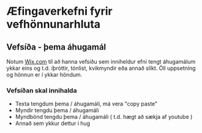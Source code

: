 # Æfingaverkefni fyrir vefhönnunarhluta
## Vefsíða - þema áhugamál
Notum [Wix.com](http://wix.com) til að hanna vefsíðu sem inniheldur efni tengt áhugamálum ykkar eins og t.d. íþróttir, tónlist, kvikmyndir eða annað slíkt.  Öll uppsetning og hönnun er í ykkar höndum. 

### Vefsíðan skal innihalda
- Texta tengdum þema / áhugamáli, má vera "copy paste"
- Myndir tengdu þema / áhugamáli
- Myndbönd tengdu þema / áhugamáli ( t.d. hægt að sækja af youtube )
- Annað sem ykkur dettur í hug
